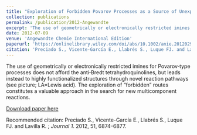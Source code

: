 ```yaml
---
title: "Exploration of Forbidden Povarov Processes as a Source of Unexpected Reactivity: A Multicomponent Mannich–Ritter Transformation"
collection: publications
permalink: /publication/2012-Angewandte
excerpt: 'The use of geometrically or electronically restricted imines for Povarov‐type processes does not afford the anti‐Bredt tetrahydroquinolines, but leads instead to highly functionalized structures through novel reaction pathways (see picture; LA=Lewis acid). The exploration of “forbidden” routes constitutes a valuable approach in the search for new multicomponent reactions.'
date: 2012-07-09
venue: 'Angewandte Chemie International Edition'
paperurl: 'https://onlinelibrary.wiley.com/doi/abs/10.1002/anie.201202927'
citation: 'Preciado S., Vicente-García E., Llabrés S., Luque FJ. and Lavilla R. ; <i>Journal 1</i>. 2012, 51, 6874–6877.'
---
```

The use of geometrically or electronically restricted imines for Povarov‐type processes does not afford the anti‐Bredt tetrahydroquinolines, but leads instead to highly functionalized structures through novel reaction pathways (see picture; LA=Lewis acid). The exploration of “forbidden” routes constitutes a valuable approach in the search for new multicomponent reactions.

[Download paper here](https://onlinelibrary.wiley.com/doi/abs/10.1002/anie.201202927)

Recommended citation: Preciado S., Vicente-García E., Llabrés S., Luque FJ. and Lavilla R. ; <i>Journal 1</i>. 2012, 51, 6874–6877.
